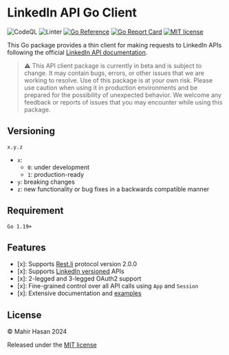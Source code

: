 # LinkedIn API Go Client

![CodeQL][12]
![Linter][13]
[![Go Reference][14]][15]
[![Go Report Card][16]][17]
[![MIT license][18]][11]

This Go package provides a thin client for making requests to LinkedIn APIs following the official [LinkedIn API documentation][01].

> :warning: This API client package is currently in beta and is subject to change. It may contain bugs, errors, or other issues that we are working to resolve. Use of this package is at your own risk. Please use caution when using it in production environments and be prepared for the possibility of unexpected behavior. We welcome any feedback or reports of issues that you may encounter while using this package.

## Versioning

`x.y.z`

- `x`:
  - `0`: under development
  - `1`: production-ready
- `y`: breaking changes
- `z`: new functionality or bug fixes in a backwards compatible manner

## Requirement

`Go 1.19+`

## Features

- [x]: Supports [Rest.li][02] protocol version 2.0.0
- [x]: Supports [LinkedIn versioned][03] APIs
- [x]: 2-legged and 3-legged OAuth2 support
- [x]: Fine-grained control over all API calls using `App` and `Session`
- [x]: Extensive documentation and [examples][04]

## License

© Mahir Hasan 2024

Released under the [MIT license][11]

[01]: https://learn.microsoft.com/en-us/linkedin/?view=li-lms-2024-04
[02]: https://linkedin.github.io/rest.li/
[03]: https://learn.microsoft.com/en-us/linkedin/marketing/versioning?view=li-lms-2024-04
[04]: _example
[11]: LICENSE
[12]: https://github.com/xxiiaaon/linkedin/actions/workflows/codeql-analysis.yml/badge.svg
[13]: https://github.com/xxiiaaon/linkedin/actions/workflows/golangci-lint.yml/badge.svg
[14]: https://pkg.go.dev/badge/github.com/xxiiaaon/linkedin
[15]: https://pkg.go.dev/github.com/xxiiaaon/linkedin
[16]: https://goreportcard.com/badge/github.com/xxiiaaon/linkedin
[17]: https://goreportcard.com/report/github.com/xxiiaaon/linkedin
[18]: https://img.shields.io/badge/license-MIT-brightgreen.svg
